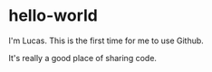 # hello-world

I'm Lucas. This is the first time for me to use Github.

It's really a good place of sharing code.
